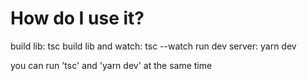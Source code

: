 # How do I use it?

build lib: tsc
build lib and watch: tsc --watch
run dev server: yarn dev

you can run 'tsc' and 'yarn dev' at the same time 
